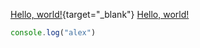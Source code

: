 [Hello, world!](http://example.com/){target="_blank"}
<a href="http://example.com/" target="_blank">Hello, world!</a>
```ts
console.log("alex")
```
